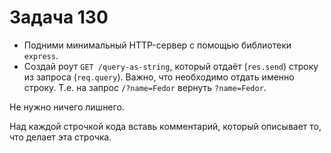 # Задача 130

* Подними минимальный HTTP-сервер с помощью библиотеки `express`.
* Создай роут `GET /query-as-string`, который отдаёт (`res.send`) строку из запроса (`req.query`).
  Важно, что необходимо отдать именно строку. Т.е. на запрос `/?name=Fedor` 
  вернуть `?name=Fedor`.

Не нужно ничего лишнего.

Над каждой строчкой кода вставь комментарий, который описывает то, что делает эта строчка.
